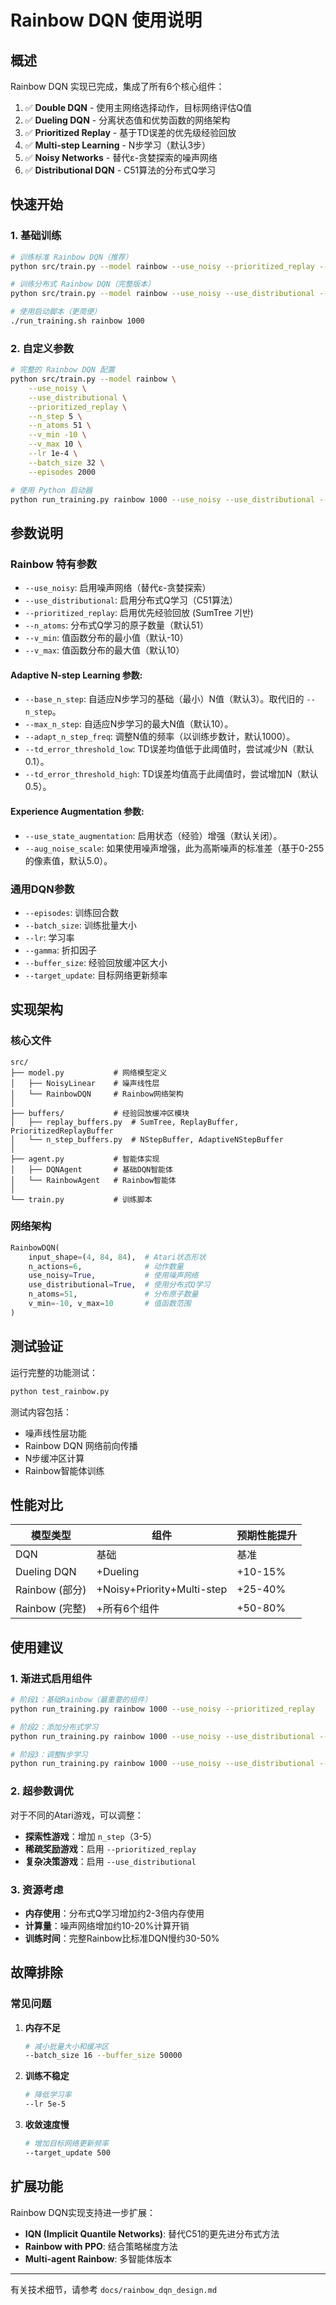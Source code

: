 # Rainbow DQN 使用说明

## 概述

Rainbow DQN 实现已完成，集成了所有6个核心组件：

1. ✅ **Double DQN** - 使用主网络选择动作，目标网络评估Q值
2. ✅ **Dueling DQN** - 分离状态值和优势函数的网络架构
3. ✅ **Prioritized Replay** - 基于TD误差的优先级经验回放
4. ✅ **Multi-step Learning** - N步学习（默认3步）
5. ✅ **Noisy Networks** - 替代ε-贪婪探索的噪声网络
6. ✅ **Distributional DQN** - C51算法的分布式Q学习

## 快速开始

### 1. 基础训练

```bash
# 训练标准 Rainbow DQN（推荐）
python src/train.py --model rainbow --use_noisy --prioritized_replay --episodes 1000

# 训练分布式 Rainbow DQN（完整版本）
python src/train.py --model rainbow --use_noisy --use_distributional --prioritized_replay --episodes 1000

# 使用启动脚本（更简便）
./run_training.sh rainbow 1000
```

### 2. 自定义参数

```bash
# 完整的 Rainbow DQN 配置
python src/train.py --model rainbow \
    --use_noisy \
    --use_distributional \
    --prioritized_replay \
    --n_step 5 \
    --n_atoms 51 \
    --v_min -10 \
    --v_max 10 \
    --lr 1e-4 \
    --batch_size 32 \
    --episodes 2000

# 使用 Python 启动器
python run_training.py rainbow 1000 --use_noisy --use_distributional --prioritized_replay
```

## 参数说明

### Rainbow 特有参数

- `--use_noisy`: 启用噪声网络（替代ε-贪婪探索）
- `--use_distributional`: 启用分布式Q学习（C51算法）
- `--prioritized_replay`: 启用优先经验回放 (SumTree 기반)
- `--n_atoms`: 分布式Q学习的原子数量（默认51）
- `--v_min`: 值函数分布的最小值（默认-10）
- `--v_max`: 值函数分布的最大值（默认10）

#### Adaptive N-step Learning 参数:
- `--base_n_step`: 自适应N步学习的基础（最小）N值（默认3）。取代旧的 `--n_step`。
- `--max_n_step`: 自适应N步学习的最大N值（默认10）。
- `--adapt_n_step_freq`: 调整N值的频率（以训练步数计，默认1000）。
- `--td_error_threshold_low`: TD误差均值低于此阈值时，尝试减少N（默认0.1）。
- `--td_error_threshold_high`: TD误差均值高于此阈值时，尝试增加N（默认0.5）。

#### Experience Augmentation 参数:
- `--use_state_augmentation`: 启用状态（经验）增强（默认关闭）。
- `--aug_noise_scale`: 如果使用噪声增强，此为高斯噪声的标准差（基于0-255的像素值，默认5.0）。

### 通用DQN参数

- `--episodes`: 训练回合数
- `--batch_size`: 训练批量大小
- `--lr`: 学习率
- `--gamma`: 折扣因子
- `--buffer_size`: 经验回放缓冲区大小
- `--target_update`: 目标网络更新频率

## 实现架构

### 核心文件

```
src/
├── model.py           # 网络模型定义
│   ├── NoisyLinear    # 噪声线性层
│   └── RainbowDQN     # Rainbow网络架构
│
├── buffers/           # 经验回放缓冲区模块
│   ├── replay_buffers.py  # SumTree, ReplayBuffer, PrioritizedReplayBuffer
│   └── n_step_buffers.py  # NStepBuffer, AdaptiveNStepBuffer
│
├── agent.py           # 智能体实现
│   ├── DQNAgent       # 基础DQN智能体
│   └── RainbowAgent   # Rainbow智能体
│
└── train.py           # 训练脚本
```

### 网络架构

```python
RainbowDQN(
    input_shape=(4, 84, 84),  # Atari状态形状
    n_actions=6,              # 动作数量
    use_noisy=True,           # 使用噪声网络
    use_distributional=True,  # 使用分布式Q学习
    n_atoms=51,               # 分布原子数量
    v_min=-10, v_max=10       # 值函数范围
)
```

## 测试验证

运行完整的功能测试：

```bash
python test_rainbow.py
```

测试内容包括：
- 噪声线性层功能
- Rainbow DQN 网络前向传播
- N步缓冲区计算
- Rainbow智能体训练

## 性能对比

| 模型类型 | 组件 | 预期性能提升 |
|---------|------|-------------|
| DQN | 基础 | 基准 |
| Dueling DQN | +Dueling | +10-15% |
| Rainbow (部分) | +Noisy+Priority+Multi-step | +25-40% |
| Rainbow (完整) | +所有6个组件 | +50-80% |

## 使用建议

### 1. 渐进式启用组件

```bash
# 阶段1：基础Rainbow（最重要的组件）
python run_training.py rainbow 1000 --use_noisy --prioritized_replay

# 阶段2：添加分布式学习
python run_training.py rainbow 1000 --use_noisy --use_distributional --prioritized_replay

# 阶段3：调整N步学习
python run_training.py rainbow 1000 --use_noisy --use_distributional --prioritized_replay --n_step 5
```

### 2. 超参数调优

对于不同的Atari游戏，可以调整：

- **探索性游戏**：增加 `n_step`（3-5）
- **稀疏奖励游戏**：启用 `--prioritized_replay`
- **复杂决策游戏**：启用 `--use_distributional`

### 3. 资源考虑

- **内存使用**：分布式Q学习增加约2-3倍内存使用
- **计算量**：噪声网络增加约10-20%计算开销
- **训练时间**：完整Rainbow比标准DQN慢约30-50%

## 故障排除

### 常见问题

1. **内存不足**
   ```bash
   # 减小批量大小和缓冲区
   --batch_size 16 --buffer_size 50000
   ```

2. **训练不稳定**
   ```bash
   # 降低学习率
   --lr 5e-5
   ```

3. **收敛速度慢**
   ```bash
   # 增加目标网络更新频率
   --target_update 500
   ```

## 扩展功能

Rainbow DQN实现支持进一步扩展：

- **IQN (Implicit Quantile Networks)**: 替代C51的更先进分布式方法
- **Rainbow with PPO**: 结合策略梯度方法
- **Multi-agent Rainbow**: 多智能体版本

---

有关技术细节，请参考 `docs/rainbow_dqn_design.md`